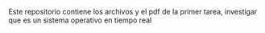 Este repositorio contiene los archivos y el pdf de la primer tarea, 
investigar que es un sistema operativo en tiempo real 


